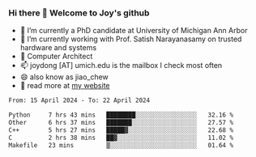 ### Hi there 👋 Welcome to Joy's github

- 🔭 I’m currently a PhD candidate at University of Michigan Ann Arbor
- 🌱 I’m currently working with Prof. Satish Narayanasamy on trusted hardware and systems
- 👯 Computer Architect
- 📫 joydong [AT] umich.edu is the mailbox I check most often
- 😄 also know as jiao_chew
- 💬 read more at [my website](https://joydddd.github.io/)
<!--START_SECTION:waka-->

```txt
From: 15 April 2024 - To: 22 April 2024

Python     7 hrs 43 mins   ████████░░░░░░░░░░░░░░░░░   32.16 %
Other      6 hrs 37 mins   ███████░░░░░░░░░░░░░░░░░░   27.57 %
C++        5 hrs 27 mins   █████▓░░░░░░░░░░░░░░░░░░░   22.68 %
C          2 hrs 38 mins   ██▓░░░░░░░░░░░░░░░░░░░░░░   11.02 %
Makefile   23 mins         ▒░░░░░░░░░░░░░░░░░░░░░░░░   01.64 %
```

<!--END_SECTION:waka-->

